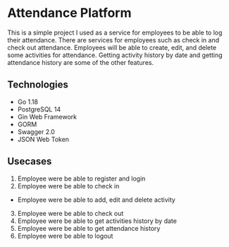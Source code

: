 # Attendance Platform
This is a simple project I used as a service for employees to be able to log their attendance. There are services for employees such as check in and check out attendance. Employees will be able to create, edit, and delete some activities for attendance. Getting activity history by date and getting attendance history are some of the other features.

## Technologies
- Go 1.18
- PostgreSQL 14
- Gin Web Framework
- GORM
- Swagger 2.0
- JSON Web Token

## Usecases
1. Employee were be able to register and login
2. Employee were be able to check in
+ Employee were be able to add, edit and delete activity
3. Employee were be able to check out
4. Employee were be able to get activities history by date
5. Employee were be able to get attendance history
6. Employee were be able to logout
